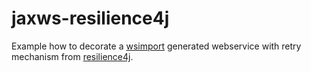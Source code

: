 # jaxws-resilience4j

Example how to decorate a [wsimport](https://javaee.github.io/metro-jax-ws/doc/user-guide/ch04.html#tools-wsimport) generated webservice with retry mechanism from [resilience4j](https://github.com/resilience4j/resilience4j).